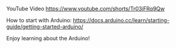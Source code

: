 YouTube Video https://www.youtube.com/shorts/Tr03iFRq9Qw

How to start with Arduino: https://docs.arduino.cc/learn/starting-guide/getting-started-arduino/

Enjoy learning about the Arduino!
